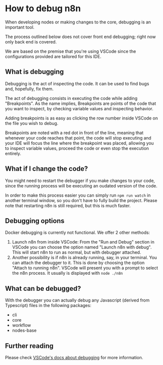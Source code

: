 # How to debug n8n

When developing nodes or making changes to the core, debugging is an important tool.

The process outlined below does not cover front end debugging; right now only back end is covered.

We are based on the premise that you're using VSCode since the configurations provided are tailored for this IDE.

## What is debugging

Debugging is the act of inspecting the code. It can be used to find bugs and, hopefully, fix them.

The act of debugging consists in executing the code while adding "Breakpoints". As the name implies, Breakpoints are points of the code that you want to inspect, by checking variable values and inspecting behavior.

Adding breakpoints is as easy as clicking the row number inside VSCode on the file you wish to debug.

Breakpoints are noted with a red dot in front of the line, meaning that whenever your code reaches that point, the code will stop executing and your IDE will focus the line where the breakpoint was placed, allowing you to inspect variable values, proceed the code or even stop the execution entirely.

## What if I change the code?

You might need to restart the debugger if you make changes to your code, since the running process will be executing an oudated version of the code.

In order to make this process easier you can simply run `npm run watch` in another terminal window, so you don't have to fully build the project. Please note that restarting n8n is still required, but this is much faster.

## Debugging options

Docker debugging is currently not functional. We offer 2 other methods:

1. Launch n8n from inside VSCode:
   From the "Run and Debug" section in VSCode you can choose the option named "Launch n8n with debug".
   This will start n8n to run as normal, but with debugger attached.
2. Another possibility is if n8n is already running, say, in your terminal.
   You can attach the debugger to it.
   This is done by choosing the option "Attach to running n8n".
   VSCode will present you with a prompt to select the n8n process. It usually is displayed with `node ./n8n`

## What can be debugged?

With the debugger you can actually debug any Javascript (derived from Typescript) files in the following packages:

- cli
- core
- workflow
- nodes-base

## Further reading

Please check [VSCode's docs about debugging](https://code.visualstudio.com/docs/editor/debugging) for more information.
